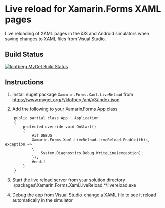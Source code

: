 # Live reload for Xamarin.Forms XAML pages
Live reloading of XAML pages in the iOS and Android simulators when saving changes to XAML files from Visual Studio.

## Build Status
[![klofberg MyGet Build Status](https://www.myget.org/BuildSource/Badge/klofberg?identifier=5400c12d-0f4f-4552-be02-0a0030393b4f)](https://www.myget.org/)

## Instructions
1. Install nuget package `Xamarin.Forms.Xaml.LiveReload` from
    https://www.myget.org/F/klofberg/api/v3/index.json

2. Add the following to your Xamarin.Forms App class
```
    public partial class App : Application
    {
        protected override void OnStart()
        {
            #if DEBUG
            Xamarin.Forms.Xaml.LiveReload.LiveReload.Enable(this, exception =>
            {
                System.Diagnostics.Debug.WriteLine(exception);
            });
            #endif
        }
    }
```
3. Start the live reload server from your solution directory
    .\packages\Xamarin.Forms.Xaml.LiveReload.*\livereload.exe
    
4. Debug the app from Visual Studio, change a XAML file to see it reload automatically in the simulator